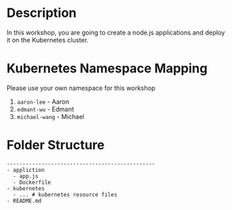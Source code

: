 # Description
In this workshop, you are going to create a node.js applications and deploy it on the Kubernetes cluster.

# Kubernetes Namespace Mapping
Please use your own namespace for this workshop

1. `aaron-lee` - Aaron
2. `edmant-wu` - Edmant
3. `michael-wang` - Michael

# Folder Structure
```
-----------------------------------------------
- appliction
  - app.js
  - Dockerfile
- kubernetes
  - ... # kubernetes resource files
- README.md
```